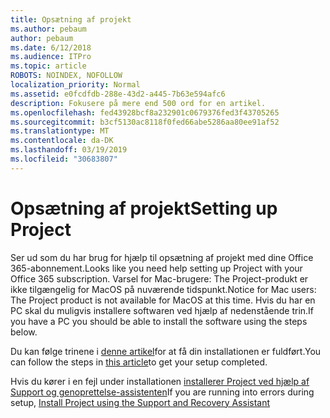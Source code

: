 ```yaml
---
title: Opsætning af projekt
ms.author: pebaum
author: pebaum
ms.date: 6/12/2018
ms.audience: ITPro
ms.topic: article
ROBOTS: NOINDEX, NOFOLLOW
localization_priority: Normal
ms.assetid: e0fcdfdb-288e-43d2-a445-7b63e594afc6
description: Fokusere på mere end 500 ord for en artikel.
ms.openlocfilehash: fed43928bcf8a232901c0679376fed3f43705265
ms.sourcegitcommit: b3cf5130ac8118f0fed66abe5286aa80ee91af52
ms.translationtype: MT
ms.contentlocale: da-DK
ms.lasthandoff: 03/19/2019
ms.locfileid: "30683807"
---
```

# <a name="setting-up-project"></a><span data-ttu-id="79cb7-103">Opsætning af projekt</span><span class="sxs-lookup"><span data-stu-id="79cb7-103">Setting up Project</span></span>

<span data-ttu-id="79cb7-104">Ser ud som du har brug for hjælp til opsætning af projekt med dine Office 365-abonnement.</span><span class="sxs-lookup"><span data-stu-id="79cb7-104">Looks like you need help setting up Project with your Office 365 subscription.</span></span>
<span data-ttu-id="79cb7-105">Varsel for Mac-brugere: The Project-produkt er ikke tilgængelig for MacOS på nuværende tidspunkt.</span><span class="sxs-lookup"><span data-stu-id="79cb7-105">Notice for Mac users: The Project product is not available for MacOS at this time.</span></span> <span data-ttu-id="79cb7-106">Hvis du har en PC skal du muligvis installere softwaren ved hjælp af nedenstående trin.</span><span class="sxs-lookup"><span data-stu-id="79cb7-106">If you have a PC you should be able to install the software using the steps below.</span></span>
  
<span data-ttu-id="79cb7-107">Du kan følge trinene i [denne artikel](https://support.office.com/article/7059249b-d9fe-4d61-ab96-5c5bf435f281.aspx)for at få din installationen er fuldført.</span><span class="sxs-lookup"><span data-stu-id="79cb7-107">You can follow the steps in [this article](https://support.office.com/article/7059249b-d9fe-4d61-ab96-5c5bf435f281.aspx)to get your setup completed.</span></span>
  
<span data-ttu-id="79cb7-108">Hvis du kører i en fejl under installationen [installerer Project ved hjælp af Support og genoprettelse-assistenten](https://aka.ms/SaRA-ProjectSetupScenario)</span><span class="sxs-lookup"><span data-stu-id="79cb7-108">If you are running into errors during setup, [Install Project using the Support and Recovery Assistant](https://aka.ms/SaRA-ProjectSetupScenario)</span></span>
